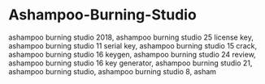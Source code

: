 # Ashampoo-Burning-Studio
ashampoo burning studio 2018, ashampoo burning studio 25 license key, ashampoo burning studio 11 serial key, ashampoo burning studio 15 crack, ashampoo burning studio 16 keygen, ashampoo burning studio 24 review, ashampoo burning studio 16 key generator, ashampoo burning studio 21, ashampoo burning studio, ashampoo burning studio 8, asham
